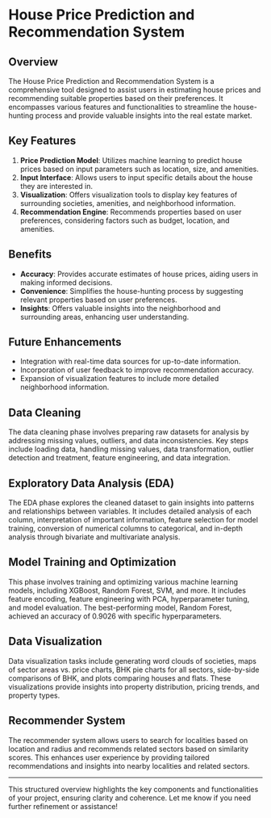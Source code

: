# House Price Prediction and Recommendation System

## Overview

The House Price Prediction and Recommendation System is a comprehensive tool designed to assist users in estimating house prices and recommending suitable properties based on their preferences. It encompasses various features and functionalities to streamline the house-hunting process and provide valuable insights into the real estate market.

## Key Features

1. **Price Prediction Model**: Utilizes machine learning to predict house prices based on input parameters such as location, size, and amenities.
2. **Input Interface**: Allows users to input specific details about the house they are interested in.
3. **Visualization**: Offers visualization tools to display key features of surrounding societies, amenities, and neighborhood information.
4. **Recommendation Engine**: Recommends properties based on user preferences, considering factors such as budget, location, and amenities.

## Benefits

- **Accuracy**: Provides accurate estimates of house prices, aiding users in making informed decisions.
- **Convenience**: Simplifies the house-hunting process by suggesting relevant properties based on user preferences.
- **Insights**: Offers valuable insights into the neighborhood and surrounding areas, enhancing user understanding.

## Future Enhancements

- Integration with real-time data sources for up-to-date information.
- Incorporation of user feedback to improve recommendation accuracy.
- Expansion of visualization features to include more detailed neighborhood information.

## Data Cleaning

The data cleaning phase involves preparing raw datasets for analysis by addressing missing values, outliers, and data inconsistencies. Key steps include loading data, handling missing values, data transformation, outlier detection and treatment, feature engineering, and data integration.

## Exploratory Data Analysis (EDA)

The EDA phase explores the cleaned dataset to gain insights into patterns and relationships between variables. It includes detailed analysis of each column, interpretation of important information, feature selection for model training, conversion of numerical columns to categorical, and in-depth analysis through bivariate and multivariate analysis.

## Model Training and Optimization

This phase involves training and optimizing various machine learning models, including XGBoost, Random Forest, SVM, and more. It includes feature encoding, feature engineering with PCA, hyperparameter tuning, and model evaluation. The best-performing model, Random Forest, achieved an accuracy of 0.9026 with specific hyperparameters.

## Data Visualization

Data visualization tasks include generating word clouds of societies, maps of sector areas vs. price charts, BHK pie charts for all sectors, side-by-side comparisons of BHK, and plots comparing houses and flats. These visualizations provide insights into property distribution, pricing trends, and property types.

## Recommender System

The recommender system allows users to search for localities based on location and radius and recommends related sectors based on similarity scores. This enhances user experience by providing tailored recommendations and insights into nearby localities and related sectors.

---

This structured overview highlights the key components and functionalities of your project, ensuring clarity and coherence. Let me know if you need further refinement or assistance!
